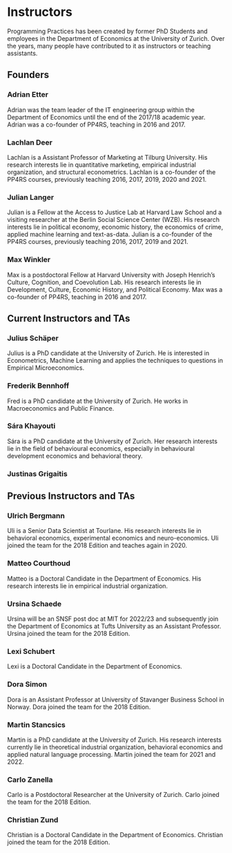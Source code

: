 # Instructors

Programming Practices has been created by former PhD Students and employees in the Department of Economics at the University of Zurich. Over the years, many people have contributed to it as instructors or teaching assistants.

## Founders

### Adrian Etter

Adrian was the team leader of the IT engineering group within the Department of Economics until the end of the 2017/18 academic year. Adrian was a co-founder of PP4RS, teaching in 2016 and 2017.

### Lachlan Deer

Lachlan is a Assistant Professor of Marketing at Tilburg University. His research interests lie in quantitative marketing, empirical industrial organization, and structural econometrics. Lachlan is a co-founder of the PP4RS courses, previously teaching 2016, 2017, 2019, 2020 and 2021.

### Julian Langer

Julian is a Fellow at the Access to Justice Lab at Harvard Law School and a visiting researcher at the Berlin Social Science Center (WZB). His research interests lie in political economy, economic history, the economics of crime, applied machine learning and text-as-data. Julian is a co-founder of the PP4RS courses, previously teaching 2016, 2017, 2019 and 2021.

### Max Winkler

Max is a postdoctoral Fellow at Harvard University with Joseph Henrich’s Culture, Cognition, and Coevolution Lab. His research interests lie in Development, Culture, Economic History, and Political Economy. Max was a co-founder of PP4RS, teaching in 2016 and 2017.

## Current Instructors and TAs

### Julius Schäper

Julius is a PhD candidate at the University of Zurich. He is interested in Econometrics, Machine Learning and applies the techniques to questions in Empirical Microeconomics.

### Frederik Bennhoff

Fred is a PhD candidate at the University of Zurich. He works in Macroeconomics and Public Finance.

### Sára Khayouti

Sára is a PhD candidate at the University of Zurich. Her research interests lie in the field of behavioural economics, especially in behavioural development economics and behavioral theory.

### Justinas Grigaitis

## Previous Instructors and TAs

### Ulrich Bergmann

Uli is a Senior Data Scientist at Tourlane. His research interests lie in behavioral economics, experimental economics and neuro-economics. Uli joined the team for the 2018 Edition and teaches again in 2020.

### Matteo Courthoud

Matteo is a Doctoral Candidate in the Department of Economics. His research interests lie in empirical industrial organization.

### Ursina Schaede

Ursina will be an SNSF post doc at MIT for 2022/23 and subsequently join the Department of Economics at Tufts University as an Assistant Professor. Ursina joined the team for the 2018 Edition.

### Lexi Schubert

Lexi is a Doctoral Candidate in the Department of Economics.

### Dora Simon

Dora is an Assistant Professor at University of Stavanger Business School in Norway. Dora joined the team for the 2018 Edition.

### Martin Stancsics

Martin is a PhD candidate at the University of Zurich. His research interests currently lie in theoretical industrial organization, behavioral economics and applied natural language processing. Martin joined the team for 2021 and 2022.

### Carlo Zanella

Carlo is a Postdoctoral Researcher at the University of Zurich. Carlo joined the team for the 2018 Edition.

### Christian Zund

Christian is a Doctoral Candidate in the Department of Economics. Christian joined the team for the 2018 Edition.
